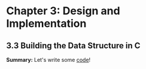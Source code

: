 # Chapter 3: Design and Implementation

## 3.3 Building the Data Structure in C

**Summary:** Let's write some [code](structs.c)!
